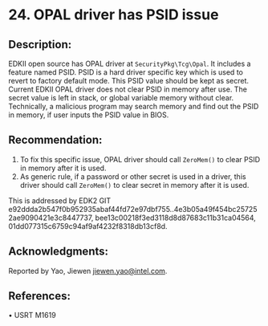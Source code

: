 # 24. OPAL driver has PSID issue


## Description:


EDKII open source has OPAL driver at ```SecurityPkg\Tcg\Opal```. It includes a feature named PSID. PSID is a hard driver specific key which is used to revert to factory default mode. This PSID value should be kept as secret.
Current EDKII OPAL driver does not clear PSID in memory after use. The secret value is left in stack, or global variable memory without clear.
Technically, a malicious program may search memory and find out the PSID in memory, if user inputs the PSID value in BIOS.


## Recommendation:


1.	To fix this specific issue, OPAL driver should call ```ZeroMem()``` to clear PSID in memory after it is used.
2.	As generic rule, if a password or other secret is used in a driver, this driver should call ```ZeroMem()``` to clear secret in memory after it is used.


This is addressed by EDK2 GIT e92ddda2b547f0b952935abaf44fd72e97dbf755..4e3b05a49f454bc257252ae9090421e3c8447737, 
bee13c00218f3ed3118d8d87683c11b31ca04564, 01dd077315c6759c94af9af4232f8318db13cf8d. 


## Acknowledgments:


Reported by Yao, Jiewen <jiewen.yao@intel.com>.


## References:


•	USRT M1619



